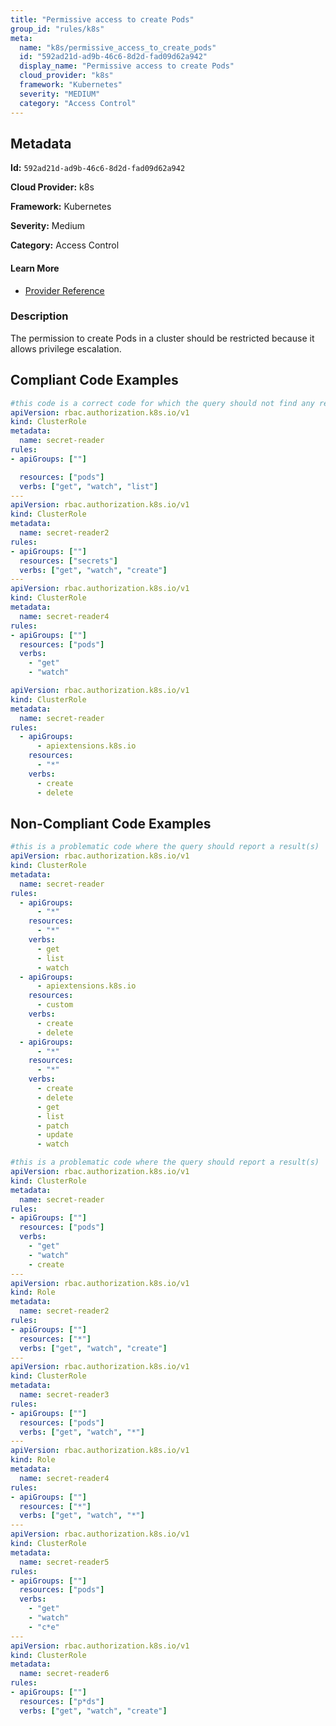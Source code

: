 ```yaml
---
title: "Permissive access to create Pods"
group_id: "rules/k8s"
meta:
  name: "k8s/permissive_access_to_create_pods"
  id: "592ad21d-ad9b-46c6-8d2d-fad09d62a942"
  display_name: "Permissive access to create Pods"
  cloud_provider: "k8s"
  framework: "Kubernetes"
  severity: "MEDIUM"
  category: "Access Control"
---
```

## Metadata

**Id:** `592ad21d-ad9b-46c6-8d2d-fad09d62a942`

**Cloud Provider:** k8s

**Framework:** Kubernetes

**Severity:** Medium

**Category:** Access Control

#### Learn More

 - [Provider Reference](https://kubernetes.io/docs/reference/access-authn-authz/rbac/#privilege-escalation-prevention-and-bootstrapping)

### Description

 The permission to create Pods in a cluster should be restricted because it allows privilege escalation.


## Compliant Code Examples
```yaml
#this code is a correct code for which the query should not find any result
apiVersion: rbac.authorization.k8s.io/v1
kind: ClusterRole
metadata:
  name: secret-reader
rules:
- apiGroups: [""]

  resources: ["pods"]
  verbs: ["get", "watch", "list"]
---
apiVersion: rbac.authorization.k8s.io/v1
kind: ClusterRole
metadata:
  name: secret-reader2
rules:
- apiGroups: [""]
  resources: ["secrets"]
  verbs: ["get", "watch", "create"]
---
apiVersion: rbac.authorization.k8s.io/v1
kind: ClusterRole
metadata:
  name: secret-reader4
rules:
- apiGroups: [""]
  resources: ["pods"]
  verbs:
    - "get"
    - "watch"

```

```yaml
apiVersion: rbac.authorization.k8s.io/v1
kind: ClusterRole
metadata:
  name: secret-reader
rules:
  - apiGroups:
      - apiextensions.k8s.io
    resources:
      - "*"
    verbs:
      - create
      - delete

```
## Non-Compliant Code Examples
```yaml
#this is a problematic code where the query should report a result(s)
apiVersion: rbac.authorization.k8s.io/v1
kind: ClusterRole
metadata:
  name: secret-reader
rules:
  - apiGroups:
      - "*"
    resources:
      - "*"
    verbs:
      - get
      - list
      - watch
  - apiGroups:
      - apiextensions.k8s.io
    resources:
      - custom
    verbs:
      - create
      - delete
  - apiGroups:
      - "*"
    resources:
      - "*"
    verbs:
      - create
      - delete
      - get
      - list
      - patch
      - update
      - watch

```

```yaml
#this is a problematic code where the query should report a result(s)
apiVersion: rbac.authorization.k8s.io/v1
kind: ClusterRole
metadata:
  name: secret-reader
rules:
- apiGroups: [""]
  resources: ["pods"]
  verbs:
    - "get"
    - "watch"
    - create
---
apiVersion: rbac.authorization.k8s.io/v1
kind: Role
metadata:
  name: secret-reader2
rules:
- apiGroups: [""]
  resources: ["*"]
  verbs: ["get", "watch", "create"]
---
apiVersion: rbac.authorization.k8s.io/v1
kind: ClusterRole
metadata:
  name: secret-reader3
rules:
- apiGroups: [""]
  resources: ["pods"]
  verbs: ["get", "watch", "*"]
---
apiVersion: rbac.authorization.k8s.io/v1
kind: Role
metadata:
  name: secret-reader4
rules:
- apiGroups: [""]
  resources: ["*"]
  verbs: ["get", "watch", "*"]
---
apiVersion: rbac.authorization.k8s.io/v1
kind: ClusterRole
metadata:
  name: secret-reader5
rules:
- apiGroups: [""]
  resources: ["pods"]
  verbs:
    - "get"
    - "watch"
    - "c*e"
---
apiVersion: rbac.authorization.k8s.io/v1
kind: ClusterRole
metadata:
  name: secret-reader6
rules:
- apiGroups: [""]
  resources: ["p*ds"]
  verbs: ["get", "watch", "create"]
```